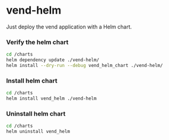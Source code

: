 # vend-helm

Just deploy the vend application with a Helm chart.

### Verify the helm chart

```sh
cd /charts
helm dependency update ./vend-helm/
helm install --dry-run --debug vend_helm_chart ./vend-helm/
```

### Install helm chart

```sh
cd /charts
helm install vend_helm ./vend-helm
```

### Uninstall helm chart

```sh
cd /charts
helm uninstall vend_helm
```

